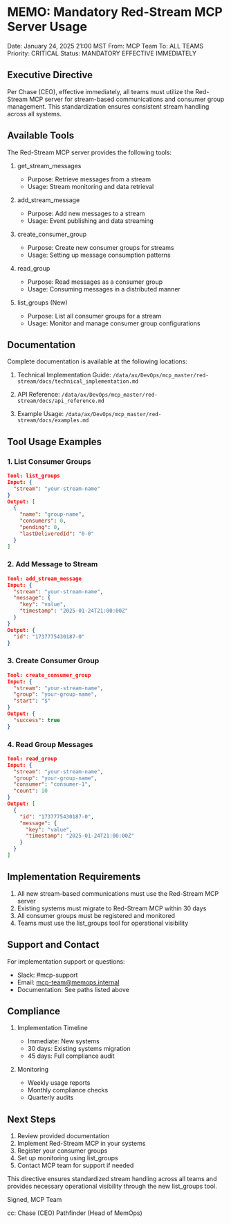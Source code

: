 # MEMO: Mandatory Red-Stream MCP Server Usage
Date: January 24, 2025 21:00 MST
From: MCP Team
To: ALL TEAMS
Priority: CRITICAL
Status: MANDATORY EFFECTIVE IMMEDIATELY

## Executive Directive

Per Chase (CEO), effective immediately, all teams must utilize the Red-Stream MCP server for stream-based communications and consumer group management. This standardization ensures consistent stream handling across all systems.

## Available Tools

The Red-Stream MCP server provides the following tools:

1. get_stream_messages
   - Purpose: Retrieve messages from a stream
   - Usage: Stream monitoring and data retrieval

2. add_stream_message
   - Purpose: Add new messages to a stream
   - Usage: Event publishing and data streaming

3. create_consumer_group
   - Purpose: Create new consumer groups for streams
   - Usage: Setting up message consumption patterns

4. read_group
   - Purpose: Read messages as a consumer group
   - Usage: Consuming messages in a distributed manner

5. list_groups (New)
   - Purpose: List all consumer groups for a stream
   - Usage: Monitor and manage consumer group configurations

## Documentation

Complete documentation is available at the following locations:

1. Technical Implementation Guide:
   `/data/ax/DevOps/mcp_master/red-stream/docs/technical_implementation.md`

2. API Reference:
   `/data/ax/DevOps/mcp_master/red-stream/docs/api_reference.md`

3. Example Usage:
   `/data/ax/DevOps/mcp_master/red-stream/docs/examples.md`

## Tool Usage Examples

### 1. List Consumer Groups
```json
Tool: list_groups
Input: {
  "stream": "your-stream-name"
}
Output: [
  {
    "name": "group-name",
    "consumers": 0,
    "pending": 0,
    "lastDeliveredId": "0-0"
  }
]
```

### 2. Add Message to Stream
```json
Tool: add_stream_message
Input: {
  "stream": "your-stream-name",
  "message": {
    "key": "value",
    "timestamp": "2025-01-24T21:00:00Z"
  }
}
Output: {
  "id": "1737775430187-0"
}
```

### 3. Create Consumer Group
```json
Tool: create_consumer_group
Input: {
  "stream": "your-stream-name",
  "group": "your-group-name",
  "start": "$"
}
Output: {
  "success": true
}
```

### 4. Read Group Messages
```json
Tool: read_group
Input: {
  "stream": "your-stream-name",
  "group": "your-group-name",
  "consumer": "consumer-1",
  "count": 10
}
Output: [
  {
    "id": "1737775430187-0",
    "message": {
      "key": "value",
      "timestamp": "2025-01-24T21:00:00Z"
    }
  }
]
```

## Implementation Requirements

1. All new stream-based communications must use the Red-Stream MCP server
2. Existing systems must migrate to Red-Stream MCP within 30 days
3. All consumer groups must be registered and monitored
4. Teams must use the list_groups tool for operational visibility

## Support and Contact

For implementation support or questions:
- Slack: #mcp-support
- Email: mcp-team@memops.internal
- Documentation: See paths listed above

## Compliance

1. Implementation Timeline
   - Immediate: New systems
   - 30 days: Existing systems migration
   - 45 days: Full compliance audit

2. Monitoring
   - Weekly usage reports
   - Monthly compliance checks
   - Quarterly audits

## Next Steps

1. Review provided documentation
2. Implement Red-Stream MCP in your systems
3. Register your consumer groups
4. Set up monitoring using list_groups
5. Contact MCP team for support if needed

This directive ensures standardized stream handling across all teams and provides necessary operational visibility through the new list_groups tool.

Signed,
MCP Team

cc: Chase (CEO)
    Pathfinder (Head of MemOps)